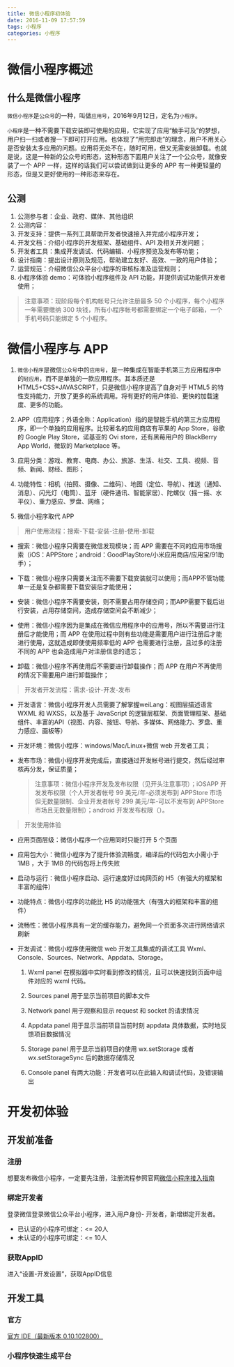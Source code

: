 ```yaml
---
title: 微信小程序初体验
date: 2016-11-09 17:57:59
tags: 小程序
categories: 小程序
---
```


# 微信小程序概述
## 什么是微信小程序
`微信小程序`是`公众号`的一种，叫做`应用号`，2016年9月12日，定名为`小程序`。
`小程序`是一种不需要下载安装即可使用的应用，它实现了应用“触手可及”的梦想，用户扫一扫或者搜一下即可打开应用。也体现了“用完即走”的理念，用户不用关心是否安装太多应用的问题。应用将无处不在，随时可用，但又无需安装卸载。也就是说，这是一种新的公众号的形态，这种形态下面用户关注了一个公众号，就像安装了一个 APP 一样，这样的话我们可以尝试做到让更多的 APP 有一种更轻量的形态，但是又更好使用的一种形态来存在。

## 公测
1. 公测参与者：企业、政府、媒体、其他组织
2. 公测内容：
3. 开发支持：提供一系列工具帮助开发者快速接入并完成小程序开发；
4. 开发文档：介绍小程序的开发框架、基础组件、API 及相关开发问题；
5. 开发者工具：集成开发调试、代码编辑、小程序预览及发布等功能；
6. 设计指南：提出设计原则及规范，帮助建立友好、高效、一致的用户体验；
7. 运营规范：介绍微信公众平台小程序的审核标准及运营规则；
8. 小程序体验 demo：可体验小程序组件及 API 功能，并提供调试功能供开发者使用；

> 注意事项：现阶段每个机构帐号只允许注册最多 50 个小程序，每个小程序一年需要缴纳 300 块钱，所有小程序帐号都需要绑定一个电子邮箱，一个手机号码只能绑定 5 个小程序。

# 微信小程序与 APP
1. `微信小程序`是微信`公众号`中的`应用号`，是一种集成在智能手机第三方应用程序中的`轻应用`，而不是单独的一款应用程序。其本质还是HTML5+CSS+JAVASCRIPT，只是微信小程序提高了自身对于 HTML5 的特性支持能力，开放了更多的系统调用。将有更好的用户体验、更快的加载速度、更多的功能。

2. APP（应用程序；外语全称：Application）指的是智能手机的第三方应用程序，即一个单独的应用程序。比较著名的应用商店有苹果的 App Store，谷歌的 Google Play Store，诺基亚的 Ovi store，还有黑莓用户的 BlackBerry App World，微软的 Marketplace 等。

3. 应用分类：游戏、教育、电商、办公、旅游、生活、社交、工具、视频、音频、新闻、财经、图形；

4. 功能特性：相机（拍照、摄像、二维码）、地图（定位、导航）、推送（通知、消息）、闪光灯（电筒）、蓝牙（硬件通讯、智能家居）、陀螺仪（摇一摇、水平仪）、重力感应、罗盘、网络；

5. 微信小程序取代 APP
>用户使用流程：搜索-下载-安装-注册-使用-卸载

* 搜索：微信小程序只需要在微信发现模块；而 APP 需要在不同的应用市场搜索（iOS：APPStore；android：GoodPlayStore/小米应用商店/应用宝/91助手）；

* 下载：微信小程序只需要关注而不需要下载安装就可以使用；而APP不管功能单一还是复杂都需要下载安装后才能使用；

* 安装：微信小程序不需要安装，则不需要占用存储空间；而APP需要下载后进行安装，占用存储空间，造成存储空间会不断减少；

* 使用：微信小程序因为是集成在微信应用程序中的应用号，所以不需要进行注册后才能使用；而 APP 在使用过程中则有些功能是需要用户进行注册后才能进行使用，这就造成即使使用频率低的 APP 也需要进行注册，且过多的注册不同的 APP 也会造成用户对注册信息的遗忘；

* 卸载：微信小程序不再使用后不需要进行卸载操作；而 APP 在用户不再使用的情况下需要用户进行卸载操作；
	
>开发者开发流程：需求-设计-开发-发布	

* 开发语言：微信小程序开发人员需要了解掌握weiLang：视图层描述语言 WXML 和 WXSS，以及基于 JavaScript 的逻辑层框架、页面管理框架、基础组件、丰富的API（视图、内容、按钮、导航、多媒体、网络能力、罗盘、重力感应、画板等）
	
* 开发环境：微信小程序：windows/Mac/Linux+微信 web 开发者工具；
	
* 发布市场：微信小程序开发完成后，直接通过开发帐号进行提交，然后经过审核再分发，保证质量；
	
	> 注意事项：微信小程序开发及发布权限（见开头注意事项）；iOSAPP 开发发布权限（个人开发者帐号 99 美元/年-必须发布到 APPStore 市场但无数量限制、企业开发者帐号 299 美元/年-可以不发布到 APPStore 市场且无数量限制）；android 开发发布权限（）。

	
> 开发使用体验
	
* 应用页面层级：微信小程序一个应用同时只能打开 5 个页面

* 应用包大小：微信小程序为了提升体验流畅度，编译后的代码包大小需小于 1MB ，大于 1MB 的代码包将上传失败

* 启动与运行：微信小程序启动、运行速度好过纯网页的 H5（有强大的框架和丰富的组件）

* 功能特点：微信小程序的功能比 H5 的功能强大（有强大的框架和丰富的组件）

* 流畅性：微信小程序具有一定的缓存能力，避免同一个页面多次进行网络请求刷新

* 开发调试：微信小程序使用微信 web 开发工具集成的调试工具 Wxml、Console、Sources、Network、Appdata、Storage。
	1. Wxml panel 在模拟器中实时看到修改的情况，且可以快速找到页面中组件对应的 wxml 代码。
	
	2. Sources panel 用于显示当前项目的脚本文件
	
	3. Network panel 用于观察和显示 request 和 socket 的请求情况
	
	4. Appdata panel 用于显示当前项目当前时刻 appdata 具体数据，实时地反馈项目数据情况
	
	5. Storage panel 用于显示当前项目的使用 wx.setStorage 或者 wx.setStorageSync 后的数据存储情况
	
	6. Console panel 有两大功能：开发者可以在此输入和调试代码，及错误输出

# 开发初体验
## 开发前准备
### 注册
想要发布微信小程序，一定要先注册，注册流程参照官网[微信小程序接入指南](https://mp.weixin.qq.com/debug/wxadoc/introduction/index.html?t=20161107)

### 绑定开发者
登录微信登录微信公众平台小程序，进入用户身份- 开发者，新增绑定开发者。

* 已认证的小程序可绑定：<= 20人
* 未认证的小程序可绑定：<= 10人

### 获取AppID
进入“设置-开发设置”，获取AppID信息

## 开发工具
### 官方
[官方 IDE（最新版本 0.10.102800）](https://mp.weixin.qq.com/debug/wxadoc/dev/devtools/download.html)

### 小程序快速生成平台


 
		
	
	